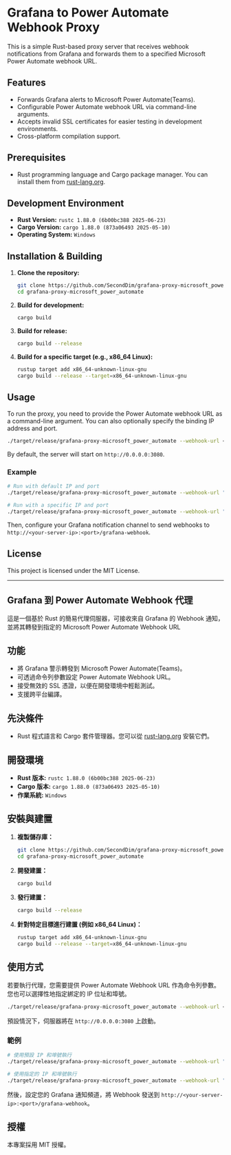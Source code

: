 # Grafana to Power Automate Webhook Proxy

This is a simple Rust-based proxy server that receives webhook notifications from Grafana and forwards them to a specified Microsoft Power Automate webhook URL.

## Features

* Forwards Grafana alerts to Microsoft Power Automate(Teams).
* Configurable Power Automate webhook URL via command-line arguments.
* Accepts invalid SSL certificates for easier testing in development environments.
* Cross-platform compilation support.

## Prerequisites

* Rust programming language and Cargo package manager. You can install them from [rust-lang.org](https://www.rust-lang.org/tools/install).

## Development Environment

* **Rust Version:** `rustc 1.88.0 (6b00bc388 2025-06-23)`
* **Cargo Version:** `cargo 1.88.0 (873a06493 2025-05-10)`
* **Operating System:** `Windows`

## Installation & Building

1. **Clone the repository:**

    ```bash
    git clone https://github.com/SecondDim/grafana-proxy-microsoft_power_automate.git
    cd grafana-proxy-microsoft_power_automate
    ```

1. **Build for development:**

    ```bash
    cargo build
    ```

1. **Build for release:**

    ```bash
    cargo build --release
    ```

1. **Build for a specific target (e.g., x86_64 Linux):**

    ```bash
    rustup target add x86_64-unknown-linux-gnu
    cargo build --release --target=x86_64-unknown-linux-gnu
    ```

## Usage

To run the proxy, you need to provide the Power Automate webhook URL as a command-line argument. You can also optionally specify the binding IP address and port.

```bash
./target/release/grafana-proxy-microsoft_power_automate --webhook-url <your-power-automate-webhook-url> [--bind-ip <ip-address>] [--bind-port <port>]
```

By default, the server will start on `http://0.0.0.0:3080`.

### Example

```bash
# Run with default IP and port
./target/release/grafana-proxy-microsoft_power_automate --webhook-url "https://prod-123.westeurope.logic.azure.com:443/workflows/..."

# Run with a specific IP and port
./target/release/grafana-proxy-microsoft_power_automate --webhook-url "https://prod-123.westeurope.logic.azure.com:443/workflows/..." --bind-ip 127.0.0.1 --bind-port 8888
```

Then, configure your Grafana notification channel to send webhooks to `http://<your-server-ip>:<port>/grafana-webhook`.

## License

This project is licensed under the MIT License.

---

## Grafana 到 Power Automate Webhook 代理

這是一個基於 Rust 的簡易代理伺服器，可接收來自 Grafana 的 Webhook 通知，並將其轉發到指定的 Microsoft Power Automate Webhook URL

## 功能

* 將 Grafana 警示轉發到 Microsoft Power Automate(Teams)。
* 可透過命令列參數設定 Power Automate Webhook URL。
* 接受無效的 SSL 憑證，以便在開發環境中輕鬆測試。
* 支援跨平台編譯。

## 先決條件

* Rust 程式語言和 Cargo 套件管理器。您可以從 [rust-lang.org](https://www.rust-lang.org/tools/install) 安裝它們。

## 開發環境

* **Rust 版本:** `rustc 1.88.0 (6b00bc388 2025-06-23)`
* **Cargo 版本:** `cargo 1.88.0 (873a06493 2025-05-10)`
* **作業系統:** `Windows`

## 安裝與建置

1. **複製儲存庫：**

    ```bash
    git clone https://github.com/SecondDim/grafana-proxy-microsoft_power_automate.git
    cd grafana-proxy-microsoft_power_automate
    ```

1. **開發建置：**

    ```bash
    cargo build
    ```

1. **發行建置：**

    ```bash
    cargo build --release
    ```

1. **針對特定目標進行建置 (例如 x86_64 Linux)：**

    ```bash
    rustup target add x86_64-unknown-linux-gnu
    cargo build --release --target=x86_64-unknown-linux-gnu
    ```

## 使用方式

若要執行代理，您需要提供 Power Automate Webhook URL 作為命令列參數。您也可以選擇性地指定綁定的 IP 位址和埠號。

```bash
./target/release/grafana-proxy-microsoft_power_automate --webhook-url <your-power-automate-webhook-url> [--bind-ip <ip-address>] [--bind-port <port>]
```

預設情況下，伺服器將在 `http://0.0.0.0:3080` 上啟動。

### 範例

```bash
# 使用預設 IP 和埠號執行
./target/release/grafana-proxy-microsoft_power_automate --webhook-url "https://prod-123.westeurope.logic.azure.com:443/workflows/..."

# 使用指定的 IP 和埠號執行
./target/release/grafana-proxy-microsoft_power_automate --webhook-url "https://prod-123.westeurope.logic.azure.com:443/workflows/..." --bind-ip 127.0.0.1 --bind-port 8888
```

然後，設定您的 Grafana 通知頻道，將 Webhook 發送到 `http://<your-server-ip>:<port>/grafana-webhook`。

## 授權

本專案採用 MIT 授權。
